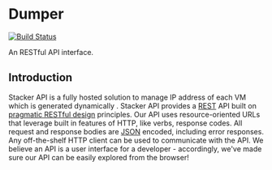 # Dumper

[![Build Status](https://travis-ci.org/henrywang/dumper.svg?branch=master)](https://travis-ci.org/henrywang/dumper)

An RESTful API interface.

## Introduction

Stacker API is a fully hosted solution to manage IP address of each VM which is generated dynamically . Stacker API provides a [REST](http://en.wikipedia.org/wiki/Representational_state_transfer) API built on [pragmatic RESTful design](http://www.vinaysahni.com/best-practices-for-a-pragmatic-restful-api) principles.
Our API uses resource-oriented URLs that leverage built in features of HTTP, like verbs, response codes. All request and response bodies are [JSON](http://en.wikipedia.org/wiki/JSON) encoded, including error responses. Any off-the-shelf HTTP client can be used to communicate with the API.
We believe an API is a user interface for a developer - accordingly, we've made sure our API can be easily explored from the browser!
